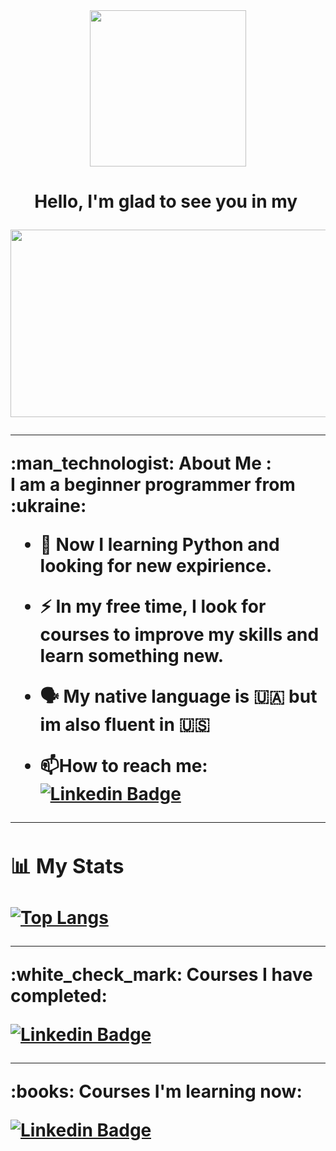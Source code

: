 <div id="header" align="center">
  <img src="https://media.giphy.com/media/WtTnAfZn6aVJfBzlN3/giphy.gif" width="250"/>
  <h1>
    
  Hello, I'm glad to see you in my <img src="https://img.shields.io/badge/GitHub-black" alt=""/>

 <div id="badges">
</div>
<div id="header" align="center">
  <img src="https://komarev.com/ghpvc/?username=Deanmak26&style=flat-square&color=blue" alt=""/>
  </div>
<div align="center">
  <img src="https://media.giphy.com/media/dWesBcTLavkZuG35MI/giphy.gif" width="600" height="300"/>
</div>
  
  ---
  
<div id="header" align="left"> 
  :man_technologist: About Me :
</div>
<div id="header" align="left">  
  I am a beginner programmer from :ukraine:
  
- :open_book: Now I learning Python and looking for new expirience.

- :zap: In my free time, I look for courses to improve my skills and learn something new.

- :speaking_head: My native language is :ukraine: but im also fluent in :us:
  
- :mailbox:How to reach me: [![Linkedin Badge](https://img.shields.io/badge/-DeanMak-blue?style=flat&logo=Linkedin&logoColor=white)](https://www.linkedin.com/in/dean-mak-6b9248250/) 
  
 ---
  
### :bar_chart: My Stats
  [![Top Langs](https://github-readme-stats.vercel.app/api/top-langs/?username=Denmak26)](https://github.com/anuraghazra/github-readme-stats)

---
<div id="header" align="left"> 
  :white_check_mark: Courses I have completed:

[![Linkedin Badge](https://img.shields.io/badge/Stepik.org-Python%20for%20beginner-green)](https://stepik.org/course/58852/promo)
  
---
<div id="header" align="left"> 
  :books: Courses I'm learning now:  

[![Linkedin Badge](https://img.shields.io/badge/Stepik.org-Python%20for%20advanced-green)](https://stepik.org/course/68343/promo)
